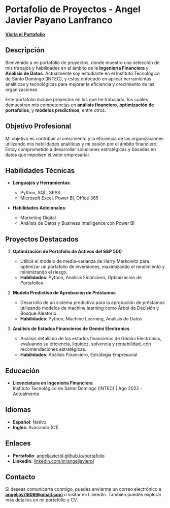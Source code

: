 
# Portafolio de Proyectos - Angel Javier Payano Lanfranco

**[Visita el Portafolio](https://angeljavierpl.github.io/portafolio/)**

## Descripción

Bienvenido a mi portafolio de proyectos, donde muestro una selección de mis trabajos y habilidades en el ámbito de la **Ingeniería Financiera** y **Análisis de Datos**. Actualmente soy estudiante en el Instituto Tecnológico de Santo Domingo (INTEC), y estoy enfocado en aplicar herramientas analíticas y tecnológicas para mejorar la eficiencia y crecimiento de las organizaciones.

Este portafolio incluye proyectos en los que he trabajado, los cuales demuestran mis competencias en **análisis financiero**, **optimización de portafolios**, y **modelos predictivos**, entre otros.

## Objetivo Profesional

Mi objetivo es contribuir al crecimiento y la eficiencia de las organizaciones utilizando mis habilidades analíticas y mi pasión por el ámbito financiero. Estoy comprometido a desarrollar soluciones estratégicas y basadas en datos que impulsen el valor empresarial.

## Habilidades Técnicas

- **Lenguajes y Herramientas**:
  - Python, SQL, SPSS
  - Microsoft Excel, Power BI, Office 365

- **Habilidades Adicionales**:
  - Marketing Digital
  - Análisis de Datos y Business Intelligence con Power BI

## Proyectos Destacados

1. **Optimización de Portafolio de Activos del S&P 500**
   - Utilicé el modelo de media-varianza de Harry Markowitz para optimizar un portafolio de inversiones, maximizando el rendimiento y minimizando el riesgo.
   - **Habilidades**: Python, Análisis Financiero, Optimización de Portafolios

2. **Modelo Predictivo de Aprobación de Préstamos**
   - Desarrollo de un sistema predictivo para la aprobación de préstamos utilizando modelos de machine learning como Árbol de Decisión y Bosque Aleatorio.
   - **Habilidades**: Python, Machine Learning, Análisis de Datos

3. **Análisis de Estados Financieros de Gemini Electronics**
   - Análisis detallado de los estados financieros de Gemini Electronics, evaluando su eficiencia, liquidez, solvencia y rentabilidad, con recomendaciones estratégicas.
   - **Habilidades**: Análisis Financiero, Estrategia Empresarial

## Educación

- **Licenciatura en Ingeniería Financiera**  
  Instituto Tecnológico de Santo Domingo (INTEC) | Ago 2022 - Actualmente

## Idiomas

- **Español**: Nativo
- **Inglés**: Avanzado (C1)

## Enlaces

- **Portafolio**: [angeljavierpl.github.io/portafolio](https://angeljavierpl.github.io/portafolio/)
- **LinkedIn**: [linkedin.com/in/angeljavierpl](http://www.linkedin.com/in/angeljavierpl)

## Contacto

Si deseas comunicarte conmigo, puedes enviarme un correo electrónico a **angeljavi1609@gmail.com** o visitar mi LinkedIn. También puedes explorar más detalles en mi portafolio y CV.
